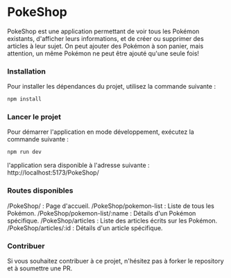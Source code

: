 # PokeShop

PokeShop est une application permettant de voir tous les Pokémon existants, d'afficher leurs informations, et de créer ou supprimer des articles à leur sujet. On peut ajouter des Pokémon à son panier, mais attention, un même Pokémon ne peut être ajouté qu'une seule fois!

### Installation

Pour installer les dépendances du projet, utilisez la commande suivante :

```bash
npm install
```

### Lancer le projet

Pour démarrer l'application en mode développement, exécutez la commande suivante :

```bash
npm run dev
```

l'application sera disponible à l'adresse suivante : http://localhost:5173/PokeShop/

### Routes disponibles

/PokeShop/ : Page d'accueil.
/PokeShop/pokemon-list : Liste de tous les Pokémon.
/PokeShop/pokemon-list/:name : Détails d'un Pokémon spécifique.
/PokeShop/articles : Liste des articles écrits sur les Pokémon.
/PokeShop/articles/:id : Détails d'un article spécifique.

### Contribuer

Si vous souhaitez contribuer à ce projet, n'hésitez pas à forker le repository et à soumettre une PR.
